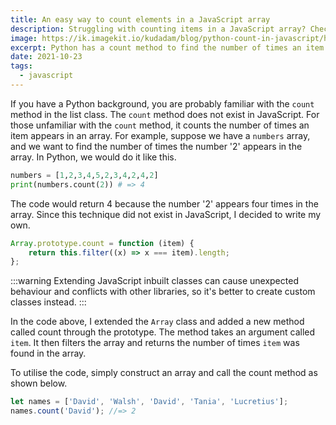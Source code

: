 ```yaml
---
title: An easy way to count elements in a JavaScript array
description: Struggling with counting items in a JavaScript array? Check out my latest blog post for an easy-to-use solution and let me know if it helps!
image: https://ik.imagekit.io/kudadam/blog/python-count-in-javascript/hero
excerpt: Python has a count method to find the number of times an item appears in an array. Learn how to accomplish this in JavaScript, as it does not have that method.
date: 2021-10-23
tags:
  - javascript
---
```


If you have a Python background, you are probably familiar with the `count` method in the list class.
The `count` method does not exist in JavaScript. For those unfamiliar with the `count` method, it counts the number of times an item appears in an array. For example, suppose we have a `numbers` array, and we want to find the number of times the number '2' appears in the array. In Python, we would do it like this.

```python
numbers = [1,2,3,4,5,2,3,4,2,4,2]
print(numbers.count(2)) # => 4
```

The code would return 4 because the number '2' appears four times in the array.
Since this technique did not exist in JavaScript, I decided to write my own.

```javascript
Array.prototype.count = function (item) {
	return this.filter((x) => x === item).length;
};
```

:::warning
Extending JavaScript inbuilt classes can cause unexpected behaviour and conflicts with other libraries, so it's better to create custom classes instead.
:::

In the code above, I extended the `Array` class and added a new method called count through the prototype. The method takes an argument called `item`. It then filters the array and returns the number of times `item` was found in the array.

To utilise the code, simply construct an array and call the count method as shown below.

```javascript
let names = ['David', 'Walsh', 'David', 'Tania', 'Lucretius'];
names.count('David'); //=> 2
```